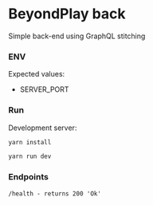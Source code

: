 # BeyondPlay back

Simple back-end using GraphQL stitching 

### ENV

Expected values:

  - SERVER_PORT

### Run

Development server:

```bash
yarn install

yarn run dev
```

### Endpoints
`
/health - returns 200 'Ok'
`
